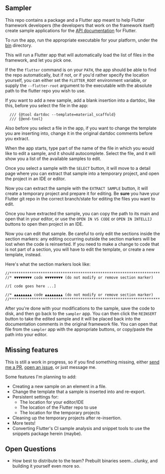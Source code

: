 
## Sampler

This repo contains a package and a Flutter app meant to help Flutter framework
developers (the developers that work on the framework itself) create sample
applications for the [API documentation](https://api.flutter.dev) for Flutter.

To run the app, run the appropriate executable for your platform, under the
[bin](bin) directory.

This will run a Flutter app that will automatically load the list of files in
the framework, and let you pick one.

If the the `flutter` command is on your `PATH`, the app should be able to find the
repo automatically, but if not, or if you'd rather specify the location yourself,
you can either set the `FLUTTER_ROOT` environment variable, or supply the
`--flutter-root` argument to the executable with the absolute path to the
flutter repo you wish to use.

If you want to add a new sample, add a blank insertion into a dartdoc, like
this, before you select the file in the app:

```
  /// {@tool dartdoc --template=material_scaffold}
  /// {@end-tool}
```

Also before you select a file in the app, if you want to change the template you
are inserting into, change it in the original dartdoc comments before you
extract.

When the app starts, type part of the name of the file in which you would like
to edit a sample, and it should autocomplete.  Select the file, and it will show
you a list of the available samples to edit.

Once you select a sample with the `SELECT` button, it will move to a detail page
where you can extract that sample into a temporary project, and open the project
in an IDE or editor.

Now you can extract the sample with the `EXTRACT SAMPLE` button, it will create
a temporary project and prepare it for editing. Be **sure** you have your
Flutter git repo in the correct branch/state for editing the files you want to
edit.

Once you have extracted the sample, you can copy the path to its main and open
that in your editor, or use the `OPEN IN VS CODE` or `OPEN IN INTELLIJ` buttons
to open then project in an IDE.

Now you can edit that sample.  Be careful to only edit the sections inside
the section markers: any editing occurring outside the section markers will
be lost when the code is reinserted. If you need to make a change to code that
is not part of a section, you will have to edit the template, or create a new
template, instead.

Here's what the section markers look like:

```
//********************************************************************
//* ▼▼▼▼▼▼▼▼ code ▼▼▼▼▼▼▼▼ (do not modify or remove section marker)

//[ code goes here ...]

//* ▲▲▲▲▲▲▲▲ code ▲▲▲▲▲▲▲▲ (do not modify or remove section marker)
//********************************************************************
```

After you're done with your modifications to the sample, save the code to disk,
and then go back to the `sampler` app.  You can then click the `REINSERT` button
to take the edited sample and it will be placed back into the documentation
comments in the original framework file. You can open that file from the
`sampler` app with the appropriate buttons, or copy/paste the path into your
editor.

## Missing features

This is still a work in progress, so if you find something missing, either [send
me a PR](https://github.com/gspencergoog/sampler/pulls), [open an
issue](https://github.com/gspencergoog/sampler/issues/new), or just message me.

Some features I'm planning to add:
 - Creating a new sample on an element in a file.
 - Change the template that a sample is inserted into and re-export.
 - Persistent settings for:
    - The location for your editor/IDE
    - The location of the Flutter repo to use
    - The location for the temporary projects
 - Cleaning up the temporary projects after re-insertion.
 - More tests!
 - Converting Flutter's CI sample analysis and snippet tools to use the snippets
   package herein (maybe).

## Open Questions

 - How best to distribute to the team? Prebuilt binaries seem...clunky, and
   building it yourself even more so.
 